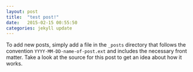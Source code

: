 ```yaml
---
layout: post
title:  "test post!"
date:   2015-02-15 00:55:50
categories: jekyll update
---
```


To add new posts, simply add a file in the `_posts` directory that follows the convention `YYYY-MM-DD-name-of-post.ext` and includes the necessary front matter. Take a look at the source for this post to get an idea about how it works.


[jekyll-help]: https://github.com/jekyll/jekyll-help
